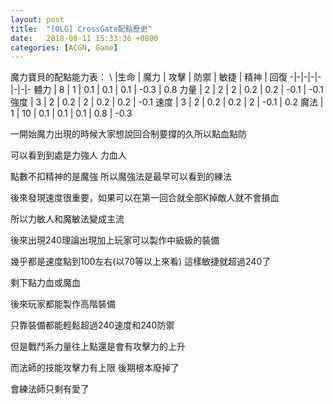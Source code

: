 ```yaml
---
layout: post
title:  "[OLG] CrossGate配點歷史"
date:   2018-08-11 15:33:36 +0800
categories: [ACGN, Game]
---
```


魔力寶貝的配點能力表：
\ |生命 | 魔力 | 攻擊 | 防禦 | 敏捷 | 精神 | 回復
-|-|-|-|-|-|-|-
體力 | 8 | 1 | 0.1 | 0.1 | 0.1 | -0.3 | 0.8
力量 | 2 | 2 | 2 | 0.2 | 0.2 | -0.1 | -0.1
強度 | 3 | 2 | 0.2 | 2 | 0.2 | 0.2 | -0.1
速度 | 3 | 2 | 0.2 | 0.2 | 2 | -0.1 | 0.2
魔法 | 1 | 10 | 0.1 | 0.1 | 0.1 | 0.8 | -0.3


一開始魔力出現的時候大家想說回合制要撐的久所以點血點防

可以看到到處是力強人 力血人

點數不扣精神的是魔強 所以魔強法是最早可以看到的練法



後來發現速度很重要，如果可以在第一回合就全部K掉敵人就不會損血

所以力敏人和魔敏法變成主流


後來出現240理論出現加上玩家可以製作中級級的裝備

幾乎都是速度點到100左右(以70等以上來看) 這樣敏捷就超過240了

剩下點力血或魔血


後來玩家都能製作高階裝備

只靠裝備都能輕鬆超過240速度和240防禦

但是戰鬥系力量往上點還是會有攻擊力的上升

而法師的技能攻擊力有上限  後期根本廢掉了

會練法師只剩有愛了